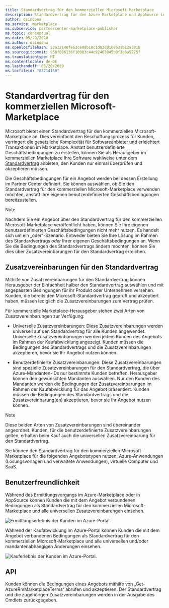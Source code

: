 ```yaml
---
title: Standardvertrag für den kommerziellen Microsoft-Marketplace
description: Standardvertrag für den Azure Marketplace und AppSource in Partner Center
author: dsindona
ms.service: marketplace
ms.subservice: partnercenter-marketplace-publisher
ms.topic: conceptual
ms.date: 05/20/2020
ms.author: dsindona
ms.openlocfilehash: 53a22140fe62ce0db18c1d02d816eb31b12a381b
ms.sourcegitcommit: 958f086136f10903c44c92463845b9f3a6a5275f
ms.translationtype: HT
ms.contentlocale: de-DE
ms.lasthandoff: 05/20/2020
ms.locfileid: "83714150"
---
```

# <a name="standard-contract-for-microsoft-commercial-marketplace"></a>Standardvertrag für den kommerziellen Microsoft-Marketplace

Microsoft bietet einen Standardvertrag für den kommerziellen Microsoft-Marketplace an. Dies vereinfacht den Beschaffungsprozess für Kunden, verringert die gesetzliche Komplexität für Softwareanbieter und erleichtert Transaktionen im Marketplace. Anstatt benutzerdefinierte Geschäftsbedingungen zu erstellen, können Sie als Herausgeber im kommerziellen Marketplace Ihre Software wahlweise unter dem [Standardvertrag](https://go.microsoft.com/fwlink/?linkid=2041178) anbieten, den Kunden nur einmal überprüfen und akzeptieren müssen.

Die Geschäftsbedingungen für ein Angebot werden bei dessen Erstellung im Partner Center definiert. Sie können auswählen, ob Sie den Standardvertrag für den kommerziellen Microsoft-Marketplace verwenden möchten, anstatt Ihre eigenen benutzerdefinierten Geschäftsbedingungen bereitzustellen.

>[!Note]
>Nachdem Sie ein Angebot über den Standardvertrag für den kommerziellen Microsoft-Marketplace veröffentlicht haben, können Sie Ihre eigenen benutzerdefinierten Geschäftsbedingungen nicht mehr nutzen. Es handelt sich um ein „oder“-Szenario. Entweder bieten Sie Ihre Lösung im Rahmen des Standardvertrags *oder* Ihrer eigenen Geschäftsbedingungen an. Wenn Sie die Bedingungen des Standardvertrags ändern möchten, können Sie dies über Zusatzvereinbarungen für den Standardvertrag erreichen.

## <a name="standard-contract-amendments"></a>Zusatzvereinbarungen für den Standardvertrag

Mithilfe von Zusatzvereinbarungen für den Standardvertrag können Herausgeber der Einfachheit halber den Standardvertrag auswählen und mit angepassten Bedingungen für ihr Produkt oder Unternehmen versehen. Kunden, die bereits den Microsoft-Standardvertrag geprüft und akzeptiert haben, müssen lediglich die Zusatzvereinbarungen zum Vertrag prüfen.

Für kommerzielle Marketplace-Herausgeber stehen zwei Arten von Zusatzvereinbarungen zur Verfügung:

* Universelle Zusatzvereinbarungen: Diese Zusatzvereinbarungen werden universell auf den Standardvertrag für alle Kunden angewendet. Universelle Zusatzvereinbarungen werden jedem Kunden des Angebots im Rahmen der Kaufabwicklung angezeigt. Kunden müssen die Bedingungen des Standardvertrags und die Zusatzvereinbarungen akzeptieren, bevor sie Ihr Angebot nutzen können.

* Benutzerdefinierte Zusatzvereinbarungen: Diese Zusatzvereinbarungen sind spezielle Zusatzvereinbarungen für den Standardvertrag, die über Azure-Mandanten-IDs nur bestimmte Kunden betreffen. Herausgeber können den gewünschten Mandanten auswählen. Nur den Kunden des Mandanten werden die Bedingungen der Zusatzvereinbarungen im Rahmen der Kaufabwicklung für das Angebot präsentiert.  Kunden müssen die Bedingungen des Standardvertrags und die Zusatzvereinbarung(en) akzeptieren, bevor sie Ihr Angebot nutzen können.

>[!Note]
>Diese beiden Arten von Zusatzvereinbarungen sind übereinander angeordnet. Kunden, für die benutzerdefinierte Zusatzvereinbarungen gelten, erhalten beim Kauf auch die universellen Zusatzvereinbarung für den Standardvertrag.

Sie können den Standardvertrag für den kommerziellen Microsoft-Marketplace für die folgenden Angebotstypen nutzen:  Azure-Anwendungen (Lösungsvorlagen und verwaltete Anwendungen), virtuelle Computer und SaaS.

## <a name="customer-experience"></a>Benutzerfreundlichkeit

Während des Ermittlungsvorgangs im Azure-Marketplace oder in AppSource können Kunden die mit dem Angebot verbundenen Bedingungen als Standardvertrag für den kommerziellen Microsoft-Marketplace und alle universellen Zusatzvereinbarungen einsehen.

![Ermittlungserlebnis der Kunden im Azure-Portal.](media/marketplace-publishers-guide/azure-discovery-process.png)

Während der Kaufabwicklung im Azure-Portal können Kunden die mit dem Angebot verbundenen Bedingungen als Standardvertrag für den kommerziellen Microsoft-Marketplace und alle universellen und/oder mandantenabhängigen Änderungen einsehen.

![Kauferlebnis der Kunden im Azure-Portal.](media/marketplace-publishers-guide/azure-purchase-process.png)

## <a name="api"></a>API

Kunden können die Bedingungen eines Angebots mithilfe von „Get-AzureRmMarketplaceTerms“ abrufen und akzeptieren. Der Standardvertrag und die zugehörigen Zusatzvereinbarungen werden in der Ausgabe des Cmdlets zurückgegeben.
